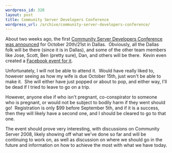 ```yaml
--- 
wordpress_id: 320
layout: post
title: Community Server Developers Conference
wordpress_url: /archive/community-server-developers-conference/
---
```


<p>About two weeks ago, the first <a href="http://communityserver.org/blogs/announcements/archive/2007/07/27/CSDC.aspx">Community Server Developers Conference was announced</a>&nbsp;for October 20th/21st in Dallas.&nbsp; Obviously, all the Dallas folk will be there (since it is in Dallas), and some of the other team members like Jose, Scott, Ben (pretty sure), Dan,&nbsp;and others will be there.&nbsp; Kevin even created a <a href="http://www.facebook.com/event.php?eid=4216596009&amp;ref=mf">Facebook event for it</a>.</p> <p>Unfortunately, I will not be able to attend it.&nbsp; Would have really liked to, however seeing as how my wife is due October 15th, just won&#39;t be able to make it.&nbsp; She will either have just popped or about to pop, and either way, I&#39;ll be dead if I tried to leave to go on a trip.</p> <p>However, anyone else if who isn&#39;t pregnant, co-conspirator to someone who is pregnant, or would not be subject to bodily harm if they went should go!&nbsp; Registration is only $99 before September 5th, and if it is a success, then they will likely have a second one, and I should be cleared to go to that one.</p> <p>The event should prove very interesting, with discussions on Community Server 2008, likely showing off what we&#39;ve done so far and will be continuing to work on, as well as discussion on where we should go in the future and information on how to achieve the most with what we have today.</p>
         
